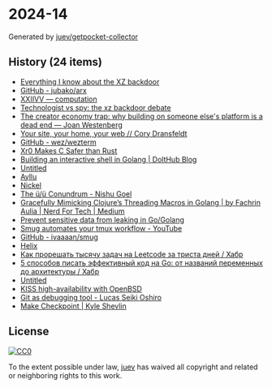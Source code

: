 # 2024-14

Generated by [juev/getpocket-collector](https://github.com/juev/getpocket-collector)

## History (24 items)

- [Everything I know about the XZ backdoor](https://boehs.org/node/everything-i-know-about-the-xz-backdoor)
- [GitHub - jubako/arx](https://github.com/jubako/arx)
- [XXIIVV — computation](https://wiki.xxiivv.com/site/computation.html)
- [Technologist vs spy: the xz backdoor debate](https://lcamtuf.substack.com/p/technologist-vs-spy-the-xz-backdoor)
- [The creator economy trap: why building on someone else's platform is a dead end — Joan Westenberg](https://joanwestenberg.com/blog/the-creator-economy-trap-why-building-on-someone-elses-platform-is-a-dead-end)
- [Your site, your home, your web // Cory Dransfeldt](https://coryd.dev/posts/2024/your-site-your-home-your-web/)
- [GitHub - wez/wezterm](https://github.com/wez/wezterm)
- [Xr0 Makes C Safer than Rust](https://xr0.dev/safer)
- [Building an interactive shell in Golang | DoltHub Blog](https://www.dolthub.com/blog/2023-03-29-interactive-shell-golang/)
- [Untitled](https://kerkour.com/sqlite-for-servers)
- [Ayllu](https://ayllu-forge.org)
- [Nickel](https://nickel-lang.org)
- [The ü/ü Conundrum - Nishu Goel](https://unravelweb.dev/2024/02/12/the-u-u-conundrum/)
- [Gracefully Mimicking Clojure’s Threading Macros in Golang | by Fachrin Aulia | Nerd For Tech | Medium](https://medium.com/nerd-for-tech/gracefully-mimicking-clojures-threading-macros-in-golang-656827a12421)
- [Prevent sensitive data from leaking in Go/Golang](https://www.willem.dev/articles/prevent-sensitive-data-from-leaking/)
- [Smug automates your tmux workflow - YouTube](https://www.youtube.com/watch?v=aXX9iLjHTHk)
- [GitHub - ivaaaan/smug](https://github.com/ivaaaan/smug)
- [Helix](https://helix-editor.com/news/release-24-03-highlights/)
- [Как прорешать тысячу задач на Leetcode за триста дней / Хабр](https://habr.com/ru/companies/productivity_inside/articles/803973/)
- [5 способов писать эффективный код на Go: от названий переменных до архитектуры / Хабр](https://habr.com/ru/companies/yadro/articles/803323/)
- [Untitled](https://sneak.berlin/20201112/your-computer-isnt-yours/)
- [KISS high-availability with OpenBSD](https://foo.zone/gemfeed/2024-04-01-KISS-high-availability-with-OpenBSD.html)
- [Git as debugging tool - Lucas Seiki Oshiro](https://lucasoshiro.github.io/posts-en/2023-02-13-git-debug/)
- [Make Checkpoint | Kyle Shevlin](https://kyleshevlin.com/make-checkpoint/)

## License

[![CC0](https://mirrors.creativecommons.org/presskit/buttons/88x31/svg/cc-zero.svg)](https://creativecommons.org/publicdomain/zero/1.0/)

To the extent possible under law, [juev](https://github.com/juev) has waived all copyright and related or neighboring rights to this work.

